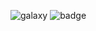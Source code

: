 ![galaxy](https://myoctocat.com/assets/images/base-octocat.svg)
![badge]([https://img.shields.io/badge/tests-%E2%9C%94%20477%20%7C%20%E2%9C%98%202-red](https://img.shields.io/appveyor/tests/priya/HW1_CSC510?color=grey&compact_message&label=Test&logo=Pass%2FFail&logoColor=Green&style=plastic))
